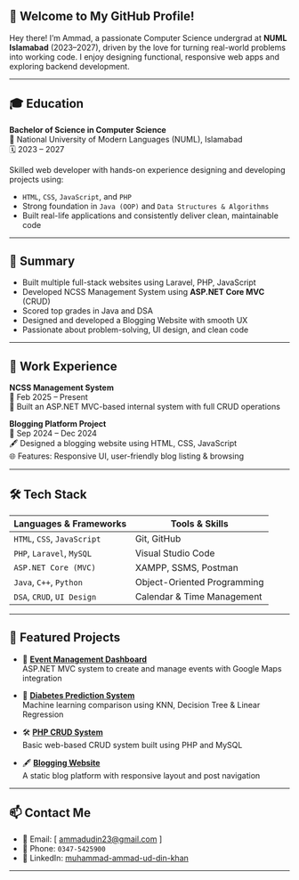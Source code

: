 ## 🚀 Welcome to My GitHub Profile!

Hey there! I’m Ammad, 
a passionate Computer Science undergrad at **NUML Islamabad** (2023–2027), 
driven by the love for turning real-world problems into working code. 
I enjoy designing functional, responsive web apps and exploring backend development.

---

## 🎓 Education

**Bachelor of Science in Computer Science**  
📍 National University of Modern Languages (NUML), Islamabad  
🗓️ 2023 – 2027  

Skilled web developer with hands-on experience designing and developing projects using:
- `HTML`, `CSS`, `JavaScript`, and `PHP`
- Strong foundation in `Java (OOP)` and `Data Structures & Algorithms`
- Built real-life applications and consistently deliver clean, maintainable code

---

## 🧠 Summary

- Built multiple full-stack websites using Laravel, PHP, JavaScript
- Developed NCSS Management System using **ASP.NET Core MVC** (CRUD)
- Scored top grades in Java and DSA
- Designed and developed a Blogging Website with smooth UX
- Passionate about problem-solving, UI design, and clean code

---

## 💼 Work Experience

**NCSS Management System**  
📅 Feb 2025 – Present  
🔧 Built an ASP.NET MVC-based internal system with full CRUD operations

**Blogging Platform Project**  
📅 Sep 2024 – Dec 2024  
🖋️ Designed a blogging website using HTML, CSS, JavaScript  
🌐 Features: Responsive UI, user-friendly blog listing & browsing

---

## 🛠️ Tech Stack

| Languages & Frameworks     | Tools & Skills              |
|----------------------------|-----------------------------|
| `HTML`, `CSS`, `JavaScript`| Git, GitHub                 |
| `PHP`, `Laravel`, `MySQL`  | Visual Studio Code          |
| `ASP.NET Core (MVC)`       | XAMPP, SSMS, Postman        |
| `Java`, `C++`, `Python`    | Object-Oriented Programming |
| `DSA`, `CRUD`, `UI Design` | Calendar & Time Management  |

---

## 📌 Featured Projects

- 🎯 [**Event Management Dashboard**](https://github.com/your-username/event-dashboard)  
  ASP.NET MVC system to create and manage events with Google Maps integration

- 🧮 [**Diabetes Prediction System**](https://github.com/your-username/diabetes-prediction)  
  Machine learning comparison using KNN, Decision Tree & Linear Regression

- 🛠️ [**PHP CRUD System**](https://github.com/your-username/php-crud-system)  
  Basic web-based CRUD system built using PHP and MySQL

- 🖋️ [**Blogging Website**](https://github.com/your-username/blogging-website)  
  A static blog platform with responsive layout and post navigation

---

## 📫 Contact Me

- 📧 Email: [ ammadudin23@gmail.com ]
- 📱 Phone: `0347-5425900`
- 💼 LinkedIn: [muhammad-ammad-ud-din-khan](www.linkedin.com/in/muhammad-ammad-du-din-khan-331012307)  

---





